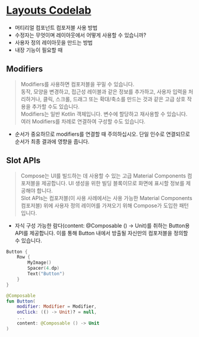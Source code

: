 # [Layouts Codelab](https://developer.android.com/codelabs/jetpack-compose-layouts?authuser=4&continue=https%3A%2F%2Fdeveloper.android.com%2Fcourses%2Fpathways%2Fcompose%3Fhl%3Den%26authuser%3D4%23codelab-https%3A%2F%2Fdeveloper.android.com%2Fcodelabs%2Fjetpack-compose-layouts&hl=en#0)
- 머티리얼 컴포넌트 컴포저블 사용 방법
- 수정자는 무엇이며 레이아웃에서 어떻게 사용할 수 있습니까?
- 사용자 정의 레이아웃을 만드는 방법
- 내장 기능이 필요할 때

## Modifiers
> Modifiers를 사용하면 컴포저블을 꾸밀 수 있습니다.\
  동작, 모양을 변경하고, 접근성 레이블과 같은 정보를 추가하고, 사용자 입력을 처리하거나, 클릭, 스크롤, 드래그 또는 확대/축소를 만드는 것과 같은 고급 상호 작용을 추가할 수도 있습니다.\
  Modifiers는 일반 Kotlin 객체입니다. 변수에 할당하고 재사용할 수 있습니다. 여러 Modifiers를 차례로 연결하여 구성할 수도 있습니다.

- 순서가 중요하므로 modifiers를 연결할 때 주의하십시오. 단일 인수로 연결되므로 순서가 최종 결과에 영향을 줍니다.

## Slot APIs
> Compose는 UI를 빌드하는 데 사용할 수 있는 고급 Material Components 컴포저블을 제공합니다. UI 생성을 위한 빌딩 블록이므로 화면에 표시할 정보를 제공해야 합니다.\
  Slot APIs는 컴포저블(이 사용 사례에서는 사용 가능한 Material Components 컴포저블) 위에 사용자 정의 레이어를 가져오기 위해 Compose가 도입한 패턴입니다.

- 자식 구성 가능한 람다(content: @Composable () -> Unit)를 취하는 Button용 API를 제공합니다. 이를 통해 Button 내에서 방출될 자신만의 컴포저블을 정의할 수 있습니다.

```kotlin
Button {
    Row {
        MyImage()
        Spacer(4.dp)
        Text("Button")
    }
}

@Composable
fun Button(
    modifier: Modifier = Modifier,
    onClick: (() -> Unit)? = null,
    ...
    content: @Composable () -> Unit
)
```